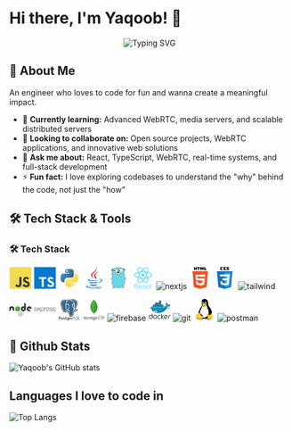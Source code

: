 
# Hi there, I'm Yaqoob! 👋

<div align="center">
  <img src="https://readme-typing-svg.herokuapp.com?font=JetBrains+Mono&weight=600&size=22&duration=2500&pause=800&color=4EF0D1&center=true&vCenter=true&width=600&lines=🚀+Full-Stack+Developer;🎥+WebRTC+%26+Real-time+Systems;💡+Open+Source+Contributor;📚+Always+Learning+New+Tech" alt="Typing SVG" />
</div>


## 🚀 About Me

An engineer who loves to code for fun and wanna create a meaningful impact. 

- 🌱 **Currently learning:** Advanced WebRTC, media servers, and scalable distributed servers
- 👯 **Looking to collaborate on:** Open source projects, WebRTC applications, and innovative web solutions
- 💬 **Ask me about:** React, TypeScript, WebRTC, real-time systems, and full-stack development
- ⚡ **Fun fact:** I love exploring codebases to understand the "why" behind the code, not just the "how"

## 🛠️ Tech Stack & Tools

### 🛠️ Tech Stack

<p align="left">
  <!-- Languages -->
  <img src="https://raw.githubusercontent.com/devicons/devicon/master/icons/javascript/javascript-original.svg" alt="javascript" width="40" height="40"/>
  <img src="https://raw.githubusercontent.com/devicons/devicon/master/icons/typescript/typescript-original.svg" alt="typescript" width="40" height="40"/>
  <img src="https://raw.githubusercontent.com/devicons/devicon/master/icons/python/python-original.svg" alt="python" width="40" height="40"/>
  <img src="https://raw.githubusercontent.com/devicons/devicon/master/icons/java/java-original.svg" alt="java" width="40" height="40"/>
  <img src="https://raw.githubusercontent.com/devicons/devicon/master/icons/go/go-original.svg" alt="go" width="40" height="40"/>

  <!-- Frontend -->
  <img src="https://raw.githubusercontent.com/devicons/devicon/master/icons/react/react-original-wordmark.svg" alt="react" width="40" height="40"/>
  <img src="https://cdn.worldvectorlogo.com/logos/nextjs-2.svg" alt="nextjs" width="40" height="40"/>
  <img src="https://raw.githubusercontent.com/devicons/devicon/master/icons/html5/html5-original-wordmark.svg" alt="html5" width="40" height="40"/>
  <img src="https://raw.githubusercontent.com/devicons/devicon/master/icons/css3/css3-original-wordmark.svg" alt="css3" width="40" height="40"/>
  <img src="https://www.vectorlogo.zone/logos/tailwindcss/tailwindcss-icon.svg" alt="tailwind" width="40" height="40"/>
</p>

<p align="left">
  <!-- Backend & Database -->
  <img src="https://raw.githubusercontent.com/devicons/devicon/master/icons/nodejs/nodejs-original-wordmark.svg" alt="nodejs" width="40" height="40"/>
  <img src="https://raw.githubusercontent.com/devicons/devicon/master/icons/express/express-original-wordmark.svg" alt="express" width="40" height="40"/>
  <img src="https://raw.githubusercontent.com/devicons/devicon/master/icons/postgresql/postgresql-original-wordmark.svg" alt="postgresql" width="40" height="40"/>
  <img src="https://raw.githubusercontent.com/devicons/devicon/master/icons/mongodb/mongodb-original-wordmark.svg" alt="mongodb" width="40" height="40"/>
  <img src="https://www.vectorlogo.zone/logos/firebase/firebase-icon.svg" alt="firebase" width="40" height="40"/>

  <!-- DevOps & Tools -->
  <img src="https://raw.githubusercontent.com/devicons/devicon/master/icons/docker/docker-original-wordmark.svg" alt="docker" width="40" height="40"/>
  <img src="https://www.vectorlogo.zone/logos/git-scm/git-scm-icon.svg" alt="git" width="40" height="40"/>
  <img src="https://raw.githubusercontent.com/devicons/devicon/master/icons/linux/linux-original.svg" alt="linux" width="40" height="40"/>
  <img src="https://www.vectorlogo.zone/logos/getpostman/getpostman-icon.svg" alt="postman" width="40" height="40"/>
</p>


## 🎯 Github Stats
![Yaqoob's GitHub stats](https://github-readme-stats.vercel.app/api?username=moyaqoob&show_icons=true&theme=tokyonight&count_private=true)


## Languages I love to code in
![Top Langs](https://github-readme-stats.vercel.app/api/top-langs/?username=moyaqoob&layout=compact&theme=tokyonight)



